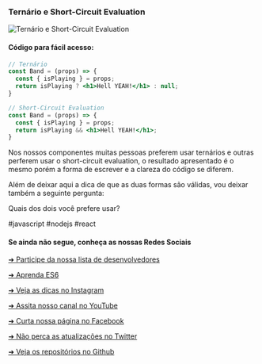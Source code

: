 ### Ternário e Short-Circuit Evaluation

![Ternário e Short-Circuit Evaluation](https://github.com/emersonbrogadev/social-media-snippets/blob/master/content/2019-08-12-ternary-and-short-circuit-evaluation/2019-08-12-ternary-and-short-circuit-evaluation.jpg)


#### Código para fácil acesso:

```jsx
// Ternário
const Band = (props) => {
  const { isPlaying } = props;
  return isPlaying ? <h1>Hell YEAH!</h1> : null;
}

// Short-Circuit Evaluation
const Band = (props) => {
  const { isPlaying } = props;
  return isPlaying && <h1>Hell YEAH!</h1>;
}

```

Nos nossos componentes muitas pessoas preferem usar ternários e outras perferem usar o short-circuit evaluation, o resultado apresentado é o mesmo porém a forma de escrever e a clareza do código se diferem.

Além de deixar aqui a dica de que as duas formas são válidas, vou deixar também a seguinte pergunta:

Quais dos dois você prefere usar?

#javascript #nodejs #react


#### Se ainda não segue, conheça as nossas Redes Sociais

[➜ Participe da nossa lista de desenvolvedores](https://emersonbroga.com/e/participe/?utm_source=github&utm_medium=social-media-snippets&utm_campaign=2019-08-12)

[➜ Aprenda ES6](https://amzn.to/2J4XnLg)

[➜ Veja as dicas no Instagram](https://www.instagram.com/emersonbrogadev/)

[➜ Assita nosso canal no YouTube](https://www.youtube.com/c/emersonbroga/)

[➜ Curta nossa página no Facebook](https://www.facebook.com/emersonbrogadev/)

[➜ Não perca as atualizações no Twitter](https://www.twitter.com/emersonbrogadev/)

[➜ Veja os repositórios no Github](https://www.twitter.com/emersonbrogadev/)
